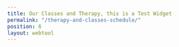 ```yaml
---
title: Our Classes and Therapy, this is a Test Widget
permalink: "/therapy-and-classes-schedule/"
position: 6
layout: webtool
---
```


<div class='container'>
  <script src="https://widgets.healcode.com/javascripts/healcode.js"></script>

<healcode-widget data-type="schedules" data-widget-partner="object" data-widget-id="6a60540ad74" data-widget-version="1"></healcode-widget>

</div>
